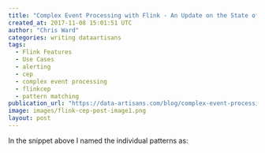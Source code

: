 ```yaml
---
title: "Complex Event Processing with Flink - An Update on the State of Flink CEP"
created_at: 2017-11-08 15:01:51 UTC
author: "Chris Ward"
categories: writing dataartisans
tags:
  - Flink Features
  - Use Cases
  - alerting
  - cep
  - complex event processing
  - flinkcep
  - pattern matching
publication_url: "https://data-artisans.com/blog/complex-event-processing-flink-cep-update"
image: images/flink-cep-post-image1.png
layout: post
---
```

In the snippet above I named the individual patterns as:

